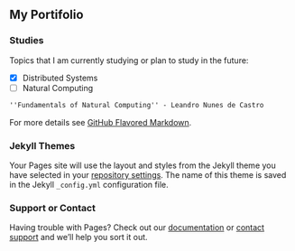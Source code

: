 ## My Portifolio

### Studies

Topics that I am currently studying or plan to study in the future:

- [x] Distributed Systems
- [ ] Natural Computing 
```markdown
''Fundamentals of Natural Computing'' - Leandro Nunes de Castro
```

For more details see [GitHub Flavored Markdown](https://guides.github.com/features/mastering-markdown/).

### Jekyll Themes

Your Pages site will use the layout and styles from the Jekyll theme you have selected in your [repository settings](https://github.com/bzamith/bzamith.github.io/settings). The name of this theme is saved in the Jekyll `_config.yml` configuration file.

### Support or Contact

Having trouble with Pages? Check out our [documentation](https://help.github.com/categories/github-pages-basics/) or [contact support](https://github.com/contact) and we’ll help you sort it out.
